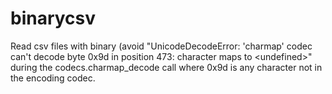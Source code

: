 # binarycsv
Read csv files with binary (avoid "UnicodeDecodeError: 'charmap' codec can't decode byte 0x9d in position 473: character maps to &lt;undefined>" during the codecs.charmap_decode call where 0x9d is any character not in the encoding codec.
